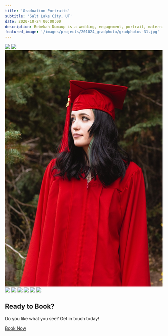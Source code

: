 ```yaml
---
title: 'Graduation Portraits'
subtitle: 'Salt Lake City, UT'
date: 2020-10-24 00:00:00
description: Rebekah Dumaup is a wedding, engagement, portrait, maternity, and family photographer based in Salt Lake City, Utah.
featured_image: '/images/projects/201024_gradphoto/gradphotos-31.jpg'
---
```


<div class="gallery" data-columns="3">
<img src="/images/projects/201024_gradphoto/gradphotos.jpg">
<img src="/images/projects/201024_gradphoto/gradphotos-2.jpg">
<img src="/images/projects/201024_gradphoto/gradphotos-31.jpg">
<img src="/images/projects/201024_gradphoto/gradphotos-4.jpg">
<img src="/images/projects/201024_gradphoto/gradphotos-5.jpg">
<img src="/images/projects/201024_gradphoto/gradphotos-6.jpg">
<img src="/images/projects/201024_gradphoto/gradphotos-7.jpg">
<img src="/images/projects/201024_gradphoto/gradphotos-8.jpg">
<img src="/images/projects/201024_gradphoto/gradphotos-9.jpg">
</div>

## Ready to Book?

Do you like what you see? Get in touch today!

<a href="/contact" class="button button--large">Book Now</a>
